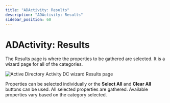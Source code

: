 ```yaml
---
title: "ADActivity: Results"
description: "ADActivity: Results"
sidebar_position: 60
---
```


# ADActivity: Results

The Results page is where the properties to be gathered are selected. It is a wizard page for all of
the categories.

![Active Directory Activity DC wizard Results page](/images/accessanalyzer/11.6/admin/datacollector/adactivity/results.webp)

Properties can be selected individually or the **Select All** and **Clear All** buttons can be used.
All selected properties are gathered. Available properties vary based on the category selected.
